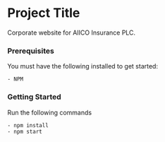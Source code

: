 # Project Title

Corporate website for AIICO Insurance PLC.

### Prerequisites

You must have the following installed to get started:

```
- NPM
```

### Getting Started

Run the following commands

```
- npm install
- npm start
```